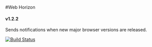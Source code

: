 #Web Horizon
#### v1.2.2

Sends notifications when new major browser versions are released.

[![Build Status](https://travis-ci.org/rgeraldporter/web-horizon.svg?branch=master)](https://travis-ci.org/rgeraldporter/web-horizon)